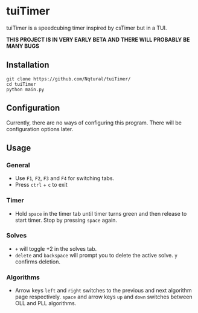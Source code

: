 # tuiTimer
tuiTimer is a speedcubing timer inspired by csTimer but in a TUI.

**THIS PROJECT IS IN VERY EARLY BETA AND THERE WILL PROBABLY BE MANY BUGS**

## Installation
```
git clone https://github.com/Nqtural/tuiTimer/
cd tuiTimer
python main.py
```

## Configuration
Currently, there are no ways of configuring this program. There will be configuration options later.

## Usage
### General
* Use `F1`, `F2`, `F3` and `F4` for switching tabs.
* Press `ctrl` + `c` to exit
### Timer
* Hold `space` in the timer tab until timer turns green and then release to start timer. Stop by pressing `space` again.
### Solves
* `+` will toggle +2 in the solves tab.
* `delete` and `backspace` will prompt you to delete the active solve. `y` confirms deletion.
### Algorithms
* Arrow keys `left` and `right` switches to the previous and next algorithm page respectively. `space` and arrow keys `up` and `down` switches between OLL and PLL algorithms.
